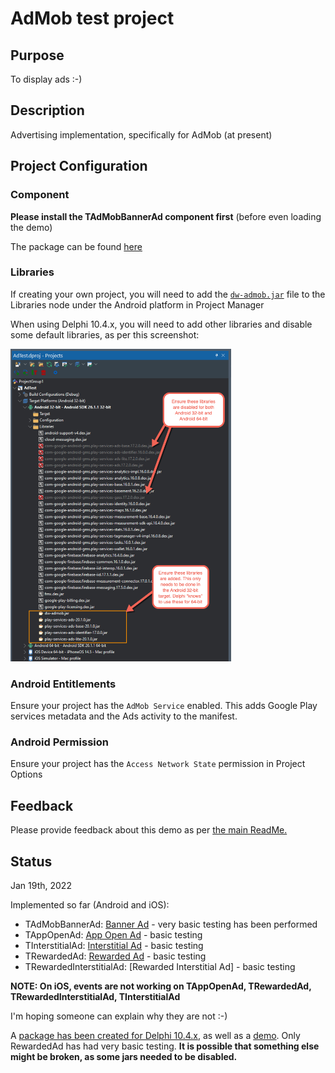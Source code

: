 # AdMob test project

## Purpose

To display ads :-)

## Description

Advertising implementation, specifically for AdMob (at present)

## Project Configuration

### Component

**Please install the TAdMobBannerAd component first** (before even loading the demo)

The package can be found [here](https://github.com/DelphiWorlds/Playground/tree/main/Packages/D110) 

### Libraries

If creating your own project, you will need to add the [`dw-admob.jar`](https://github.com/DelphiWorlds/Playground/blob/master/Lib/dw-admob.jar) file to the Libraries node under the Android platform in Project Manager

When using Delphi 10.4.x, you will need to add other libraries and disable some default libraries, as per this screenshot:

<img src="./Screenshots/D104ProjectManager.png" alt="PM" height="500">

### Android Entitlements

Ensure your project has the `AdMob Service` enabled. This adds Google Play services metadata and the Ads activity to the manifest.

### Android Permission

Ensure your project has the `Access Network State` permission in Project Options

## Feedback

Please provide feedback about this demo as per [the main ReadMe.](https://github.com/DelphiWorlds/Playground/blob/main/Readme.md)

## Status

Jan 19th, 2022

Implemented so far (Android and iOS):

* TAdMobBannerAd:  [Banner Ad](https://developers.google.com/admob/android/banner)  - very basic testing has been performed
* TAppOpenAd: [App Open Ad](https://developers.google.com/admob/android/app-open) - basic testing
* TInterstitialAd: [Interstitial Ad](https://developers.google.com/admob/android/interstitial) - basic testing
* TRewardedAd: [Rewarded Ad](https://developers.google.com/admob/android/rewarded) - basic testing
* TRewardedInterstitialAd: [Rewarded Interstitial Ad] - basic testing
  
**NOTE: On iOS, events are not working on TAppOpenAd, TRewardedAd, TRewardedInterstitialAd, TInterstitialAd**

I'm hoping someone can explain why they are not :-)

A [package has been created for Delphi 10.4.x](https://github.com/DelphiWorlds/Playground/tree/main/Packages/D104), as well as a [demo](https://github.com/DelphiWorlds/Playground/tree/main/Demos/AdMob/D104). Only RewardedAd has had very basic testing. **It is possible that something else might be broken, as some jars needed to be disabled.**


